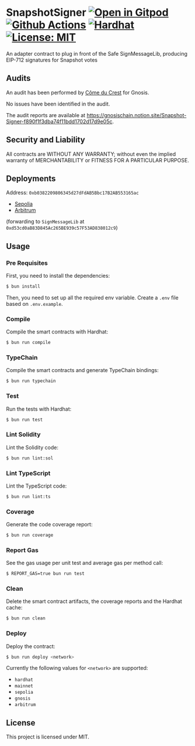 # SnapshotSigner [![Open in Gitpod][gitpod-badge]][gitpod] [![Github Actions][gha-badge]][gha] [![Hardhat][hardhat-badge]][hardhat] [![License: MIT][license-badge]][license]

[gitpod]: https://gitpod.io/#https://github.com/gnosisguild/snapshot-signer
[gitpod-badge]: https://img.shields.io/badge/Gitpod-Open%20in%20Gitpod-FFB45B?logo=gitpod
[gha]: https://github.com/gnosisguild/snapshot-signer/actions
[gha-badge]: https://github.com/gnosisguild/snapshot-signer/actions/workflows/ci.yml/badge.svg
[hardhat]: https://hardhat.org/
[hardhat-badge]: https://img.shields.io/badge/Built%20with-Hardhat-FFDB1C.svg
[license]: https://opensource.org/licenses/MIT
[license-badge]: https://img.shields.io/badge/License-MIT-blue.svg

An adapter contract to plug in front of the Safe SignMessageLib, producing EIP-712 signatures for Snapshot votes

## Audits

An audit has been performed by [Côme du Crest](https://cducrest.github.io/auditor-blog/) for Gnosis.

No issues have been identified in the audit.

The audit reports are available at https://gnosischain.notion.site/Snapshot-Signer-f890f1f3dba74f11bdd1702d17d9e05c.

## Security and Liability

All contracts are WITHOUT ANY WARRANTY; without even the implied warranty of MERCHANTABILITY or FITNESS FOR A PARTICULAR
PURPOSE.

## Deployments

Address: `0xb0382209806345d27dFdAB5Bbc17B2AB553165ac`

- [Sepolia](https://sepolia.etherscan.io/address/0xb0382209806345d27dFdAB5Bbc17B2AB553165ac#code)
- [Arbitrum](https://arbiscan.io/address/0xb0382209806345d27dFdAB5Bbc17B2AB553165ac#code)

(forwarding to `SignMessageLib` at `0xd53cd0aB83D845Ac265BE939c57F53AD838012c9`)

## Usage

### Pre Requisites

First, you need to install the dependencies:

```sh
$ bun install
```

Then, you need to set up all the required env variable. Create a `.env` file based on `.env.example`.

### Compile

Compile the smart contracts with Hardhat:

```sh
$ bun run compile
```

### TypeChain

Compile the smart contracts and generate TypeChain bindings:

```sh
$ bun run typechain
```

### Test

Run the tests with Hardhat:

```sh
$ bun run test
```

### Lint Solidity

Lint the Solidity code:

```sh
$ bun run lint:sol
```

### Lint TypeScript

Lint the TypeScript code:

```sh
$ bun run lint:ts
```

### Coverage

Generate the code coverage report:

```sh
$ bun run coverage
```

### Report Gas

See the gas usage per unit test and average gas per method call:

```sh
$ REPORT_GAS=true bun run test
```

### Clean

Delete the smart contract artifacts, the coverage reports and the Hardhat cache:

```sh
$ bun run clean
```

### Deploy

Deploy the contract:

```sh
$ bun run deploy <network>
```

Currently the following values for `<network>` are supported:

- `hardhat`
- `mainnet`
- `sepolia`
- `gnosis`
- `arbitrum`

## License

This project is licensed under MIT.
